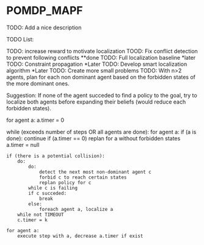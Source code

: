 # POMDP_MAPF

TODO: Add a nice description

TODO List:

TODO: increase reward to motivate localization
TOOD: Fix conflict detection to prevent following conflicts **done
TODO: Full localization baseline	*later
TODO: Constraint propagation	*Later
TODO: Develop smart localization algorithm	*Later
TODO: Create more small problems
TODO: With n>2 agents, plan for each non dominant agent based on the forbidden states of the more dominant ones.

Suggestion: If none of the agent succeded to find a policy to the goal, try to localize both agents before expanding their
			beliefs (would reduce each forbidden states).

for agent a:
	a.timer = 0
	
while (exceeds number of steps OR all agents are done):
	for agent a:
		if (a is done):
			continue
		if (a.timer == 0)
			replan for a without forbidden states
			a.timer = null
			
	if (there is a potential collision):
		do:
			do:
				detect the next most non-dominant agent c
				forbid c to reach certain states
				replan policy for c
			while c is failing
			if c succeded:
				break
			else:
				foreach agent a, localize a
		while not TIMEOUT
		c.timer = k
		
	for agent a:
		execute step with a, decrease a.timer if exist